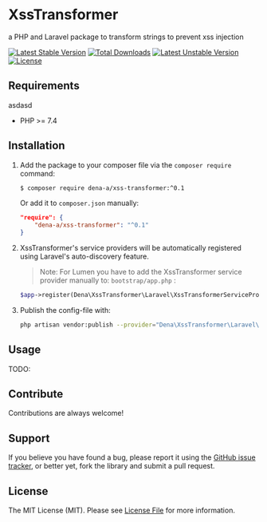 # XssTransformer

a PHP and Laravel package to transform strings to prevent xss injection

[![Latest Stable Version](https://poser.pugx.org/dena-a/xss-transformer/v)](https://packagist.org/packages/dena-a/xss-transformer)
[![Total Downloads](https://poser.pugx.org/dena-a/xss-transformer/downloads)](https://packagist.org/packages/dena-a/xss-transformer)
[![Latest Unstable Version](https://poser.pugx.org/dena-a/xss-transformer/v/unstable)](https://packagist.org/packages/dena-a/xss-transformer)
[![License](https://poser.pugx.org/dena-a/xss-transformer/license)](https://packagist.org/packages/dena-a/xss-transformer)

## Requirements
asdasd
* PHP >= 7.4

## Installation
1. Add the package to your composer file via the `composer require` command:
   
   ```bash
   $ composer require dena-a/xss-transformer:^0.1
   ```
   
   Or add it to `composer.json` manually:
   
   ```json
   "require": {
       "dena-a/xss-transformer": "^0.1"
   }
   ```

2. XssTransformer's service providers will be automatically registered using Laravel's auto-discovery feature.

    > Note: For Lumen you have to add the XssTransformer service provider manually to: `bootstrap/app.php` :

    ```php
   $app->register(Dena\XssTransformer\Laravel\XssTransformerServiceProvider::class);
    ```

3. Publish the config-file with:
    ```bash
    php artisan vendor:publish --provider="Dena\XssTransformer\Laravel\XssTransformerServiceProvider"
    ```

## Usage
TODO:

## Contribute

Contributions are always welcome!

## Support

If you believe you have found a bug, please report it using the [GitHub issue tracker](https://github.com/dena-a/xss-transformer/issues),
or better yet, fork the library and submit a pull request.

## License

The MIT License (MIT). Please see [License File](LICENSE.md) for more information.
